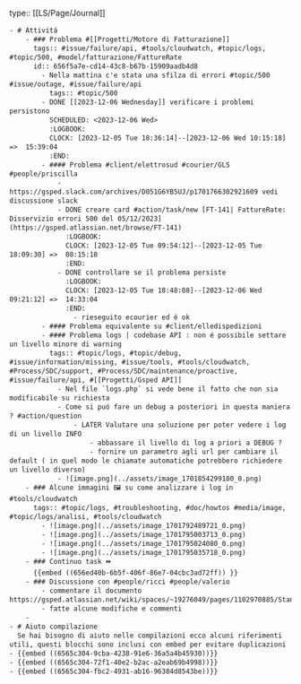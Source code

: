 type:: [[LS/Page/Journal]]

	- # Attivitá
		- ### Problema #[[Progetti/Motore di Fatturazione]]
		  tags:: #issue/failure/api, #tools/cloudwatch, #topic/logs, #topic/500, #model/fatturazione/FattureRate
		  id:: 656f5a7e-cd14-43c8-b67b-15909aadb4d8
			- Nella mattina c'e stata una sfilza di errori #topic/500 #issue/outage, #issue/failure/api
			  tags:: #topic/500
			- DONE [[2023-12-06 Wednesday]] verificare i problemi persistono
			  SCHEDULED: <2023-12-06 Wed>
			  :LOGBOOK:
			  CLOCK: [2023-12-05 Tue 18:36:14]--[2023-12-06 Wed 10:15:18] =>  15:39:04
			  :END:
			- #### Problema #client/elettrosud #courier/GLS #people/priscilla
				- https://gsped.slack.com/archives/D051G6YB5UJ/p1701766302921609 vedi discussione slack
				- DONE creare card #action/task/new [FT-141| FattureRate: Disservizio errori 500 del 05/12/2023](https://gsped.atlassian.net/browse/FT-141)
				  :LOGBOOK:
				  CLOCK: [2023-12-05 Tue 09:54:12]--[2023-12-05 Tue 18:09:30] =>  08:15:18
				  :END:
				- DONE controllare se il problema persiste
				  :LOGBOOK:
				  CLOCK: [2023-12-05 Tue 18:48:08]--[2023-12-06 Wed 09:21:12] =>  14:33:04
				  :END:
					- rieseguito ecourier ed é ok
			- #### Problema equivalente su #client/elledispedizioni
			- #### Problema logs | codebase API : non é possibile settare un livello minore di warning
			  tags:: #topic/logs, #topic/debug, #issue/information/missing, #issue/tools, #tools/cloudwatch, #Process/SDC/support, #Process/SDC/maintenance/proactive, #issue/failure/api, #[[Progetti/Gsped API]]
				- Nel file `logs.php` si vede bene il fatto che non sia modificabile su richiesta
				- Come si puó fare un debug a posteriori in questa maniera ? #action/question
					- LATER Valutare una soluzione per poter vedere i log di un livello INFO
						- abbassare il livello di log a priori a DEBUG ?
						- fornire un parametro agli url per cambiare il default ( in quel modo le chiamate automatiche potrebbero richiedere un livello diverso)
				- ![image.png](../assets/image_1701854299180_0.png)
		- ### Alcune immagini 🖼️ su come analizzare i log in #tools/cloudwatch
		  tags:: #topic/logs, #troubleshooting, #doc/howtos #media/image, #topic/logs/analisi, #tools/cloudwatch
			- ![image.png](../assets/image_1701792489721_0.png)
			- ![image.png](../assets/image_1701795003713_0.png)
			- ![image.png](../assets/image_1701795024080_0.png)
			- ![image.png](../assets/image_1701795035718_0.png)
		- ### Continuo task ⏩️
		  {{embed ((656ed40b-6b5f-406f-86e7-04cbc3ad72ff)) }}
		- ### Discussione con #people/ricci #people/valerio
			- commentare il documento https://gsped.atlassian.net/wiki/spaces/~19276049/pages/1102970885/Standup
			- fatte alcune modifiche e commenti
		-
	- # Aiuto compilazione
	  Se hai bisogno di aiuto nelle compilazioni ecco alcuni riferimenti utili, questi blocchi sono inclusi con embed per evitare duplicazioni
	- {{embed ((6565c304-9cba-4238-91e6-36a5a4b45930))}}
	- {{embed ((6565c304-72f1-40e2-b2ac-a2eab69b4998))}}
	- {{embed ((6565c304-fbc2-4931-ab16-96384d8543be))}}